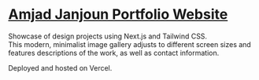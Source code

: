 # [Amjad Janjoun Portfolio Website](https://amjadjanjoun.vercel.app/)

Showcase of design projects using Next.js and Tailwind CSS.<br>
This modern, minimalist image gallery adjusts to different screen sizes and features descriptions of the work, as well as contact information.

Deployed and hosted on Vercel.
